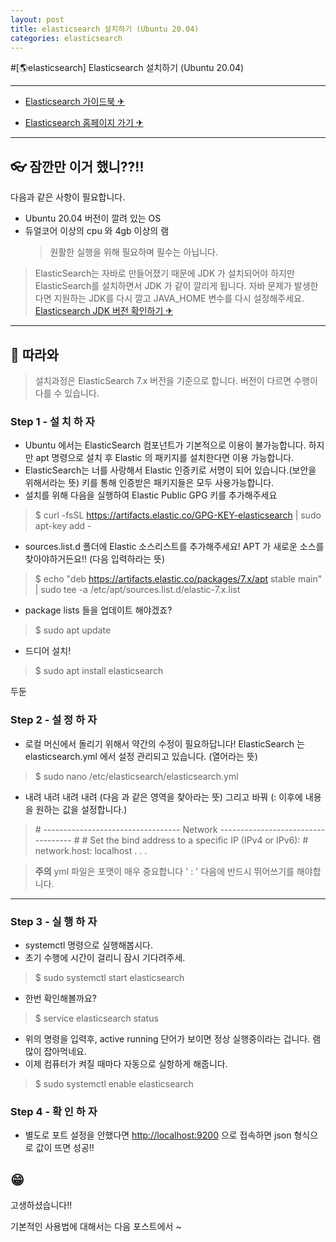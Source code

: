 ```yaml
---
layout: post
title: elasticsearch 설치하기 (Ubuntu 20.04)
categories: elasticsearch
---
```


#[🌎elasticsearch] Elasticsearch 설치하기 (Ubuntu 20.04)

---
- [Elasticsearch 가이드북 ✈](https://esbook.kimjmin.net/)

- [Elasticsearch 홈페이지 가기 ✈](https://www.elastic.co/kr/what-is/elasticsearch)

---

## 👓 잠깐만 이거 했니??!!

다음과 같은 사항이 필요합니다.
  - Ubuntu 20.04 버전이 깔려 있는 OS
  - 듀얼코어 이상의 cpu 와 4gb 이상의 램 
    > 원활한 실행을 위해 필요하며 필수는 아닙니다.

  > ElasticSearch는 자바로 만들어졌기 때문에 JDK 가 설치되어야 하지만 ElasticSearch를 설치하면서 JDK 가 같이 깔리게 됩니다. 자바 문제가 발생한다면 지원하는 JDK를 다시 깔고 JAVA_HOME 변수를 다시 설정해주세요. [Elasticsearch JDK 버전 확인하기 ✈](https://www.elastic.co/kr/support/matrix#matrix_jvm)
 
---

## 🥽 따라와
> 설치과정은 ElasticSearch 7.x 버전을 기준으로 합니다. 버전이 다르면 수행이 다를 수 있습니다.

### Step 1 - 설 치 하 자
-   Ubuntu 에서는 ElasticSearch 컴포넌트가 기본적으로 이용이 불가능합니다. 하지만 apt 명령으로 설치 후 Elastic 의 패키지를 설치한다면 이용 가능합니다.
-   ElasticSearch는 너를 사랑해서 Elastic 인증키로 서명이 되어 있습니다.(보안을 위해서라는 뜻) 키를 통해 인증받은 패키지들은 모두 사용가능합니다.
-   설치를 위해 다음을 실행하여 Elastic Public GPG 키를 추가해주세요
> $ curl -fsSL https://artifacts.elastic.co/GPG-KEY-elasticsearch | sudo apt-key add -

-   sources.list.d 폴더에 Elastic 소스리스트를 추가해주세요! APT 가 새로운 소스를 찾아야하거든요!! (다음 입력하라는 뜻)
> $ echo "deb https://artifacts.elastic.co/packages/7.x/apt stable main" | sudo tee -a /etc/apt/sources.list.d/elastic-7.x.list
-   package lists 들을 업데이트 해야겠죠?
> $ sudo apt update
-   드디어 설치!
> $ sudo apt install elasticsearch

두둔

### Step 2 - 설 정 하 자

-   로컬 머신에서 돌리기 위해서 약간의 수정이 필요하답니다!
ElasticSearch 는 elasticsearch.yml 에서 설정 관리되고 있습니다. (열어라는 뜻)

> $ sudo nano /etc/elasticsearch/elasticsearch.yml
- 내려 내려 내려 내려 (다음 과 같은 영역을 찾아라는 뜻) 그리고 바꿔 (: 이후에 내용을 원하는 값을 설정합니다.)
>\# ---------------------------------- Network -----------------------------------
>\#
>\# Set the bind address to a specific IP (IPv4 or IPv6):
>\#
>network.host: localhost
>. . .

> **주의** yml 파일은 포맷이 매우 중요합니다 ' : ' 다음에 반드시 뛰어쓰기를 해야합니다.
---

### Step 3 - 실 행 하 자

- systemctl 명령으로 실행해봅시다.
- 초기 수행에 시간이 걸리니 잠시 기다려주세.
> $ sudo systemctl start elasticsearch

- 한번 확인해볼까요?
> $ service elasticsearch status
- 위의 명령을 입력후, active running 단어가 보이면 정상 실행중이라는 겁니다. 램 많이 잡아먹네요.
- 이제 컴퓨터가 켜질 때마다 자동으로 실항하게 해줍니다.
> $ sudo systemctl enable elasticsearch

### Step 4 - 확 인 하 자
- 별도로 포트 설정을 안했다면 <http://localhost:9200> 으로 접속하면 json 형식으로 값이 뜨면 성공!!
## 😁 

고생하셨습니다!!

기본적인 사용법에 대해서는 다음 포스트에서 ~
